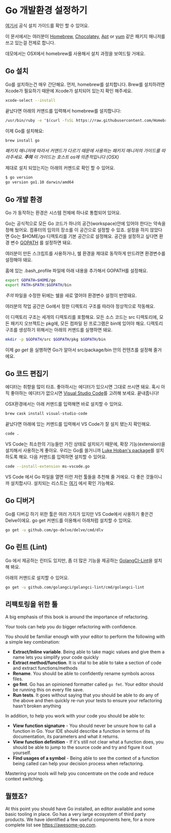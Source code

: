 <!-- # Install Go, set up environment for productivity -->
# Go 개발환경 설정하기

<!-- The official installation instructions for Go are available [here](https://golang.org/doc/install). -->
[여기서](https://golang.org/doc/install) 공식 설치 가이드를 확인 할 수 있어요.

<!-- This guide will assume that you are using a package manager for e.g. [Homebrew](https://brew.sh), [Chocolatey](https://chocolatey.org), [Apt](https://help.ubuntu.com/community/AptGet/Howto) or [yum](https://access.redhat.com/solutions/9934). -->
이 문서에서는 여러분이 [Homebrew](https://brew.sh), [Chocolatey](https://chocolatey.org), [Apt](https://help.ubuntu.com/community/AptGet/Howto) or [yum](https://access.redhat.com/solutions/9934) 같은 패키지 매니저를 쓰고 있는걸 전제로 합니다.

<!-- For demonstration purposes we will show the installation procedure for OSX using Homebrew. -->
데모에서는 OSX에서 homebrew를 사용해서 설치 과정을 보여드릴 거에요.

<!-- ## Installation -->
## Go 설치 

<!-- The process of installation is very easy. First, what you have to do is to run this command to install homebrew (brew). Brew has a dependency on Xcode so you should ensure this is installed first. -->
Go를 설치하는건 매우 간단해요. 먼저, homebrew를 설치합니다. Brew를 설치하려면 Xcode가 필요하기 때문에 Xcode가 설치되어 있는지 확인 해주세요.

```sh
xcode-select --install
```

<!-- Then you run the following to install homebrew: -->
끝났다면 아래의 커맨드를 입력해서 homebrew를 설치합니다:

```sh
/usr/bin/ruby -e "$(curl -fsSL https://raw.githubusercontent.com/Homebrew/install/master/install)"
```

<!-- At this point you can now install Go: -->
이제 Go를 설치해요:

```sh
brew install go
```

<!-- *You should follow any instructions recommended by your package manager. **Note** these may be host os specific*. -->
*패키지 매니저에 따라서 커맨드가 다르기 때문에 사용하는 패키지 매니저의 가이드를 따라주세요. **주의** 이 가이드는 호스트 os에 의존적입니다 (OSX)*

<!-- You can verify the installation with: -->
제대로 설치 되었는지는 아래의 커멘드로 확인 할 수 있어요.

```sh
$ go version
go version go1.10 darwin/amd64
```

<!-- ## Go Environment -->
## Go 개발 환경

<!-- Go is opinionated. -->
Go 가 동작하는 환경은 시스템 전체에 하나로 통합되어 있어요.

<!-- By convention, all Go code lives within a single workspace (folder). This workspace could be anywhere in your machine. If you don't specify, Go will assume $HOME/go as the default workspace. The workspace is identified (and modified) by the environment variable [GOPATH](https://golang.org/cmd/go/#hdr-GOPATH_environment_variable). -->
Go는 공식적으로 모든 Go 코드가 하나의 공간(workspace)안에 있어야 한다는 약속을 정해 뒀어요. 컴퓨터의 임의의 장소를 이 공간으로 설정할 수 있죠. 설정을 하지 않았다면 Go는 $HOME/go 디렉토리를 기본 공간으로 설정해요. 공간을 설정하고 싶다면 환경 변수 [GOPATH](https://golang.org/cmd/go/#hdr-GOPATH_environment_variable) 를 설정하면 돼요.

<!-- You should set the environment variable so that you can use it later in scripts, shells, etc. -->
여러분이 만든 스크립트를 사용하거나, 쉘 환경을 제대로 동작하게 만드려면 환경변수를 설정해야 돼요.

<!-- Update your .bash_profile to contain the following exports: -->
홈에 있는 .bash_profile 파일에 아래 내용을 추가해서 GOPATH를 설정해요.

```sh
export GOPATH=$HOME/go
export PATH=$PATH:$GOPATH/bin
```

<!-- *Note* you should open a new shell to pickup these environment variables. -->
*주의* 파일을 수정한 뒤에는 쉘을 새로 열어야 환경변수 설정이 반영돼요.

<!-- Go assumes that your workspace contains a specific directory structure. -->
여러분의 작업 공간은 Go에서 정한 디렉토리 구조를 따라야 정상적으로 작동해요.

<!-- Go places its files in three directories: All source code lives in src, package objects lives in pkg, and the compiled programs live in bin. You can create these directories as follows. -->
이 디렉토리 구조는 세개의 디렉토리를 포함해요. 모든 소스 코드는 src 디렉토리에, 모든 패키지 오브젝트는 pkg에, 모든 컴파일 된 프로그램은 bin에 있어야 해요. 디렉토리 구조를 생성하기 위해서는 아래의 커맨드를 실행하면 돼요.

```sh
mkdir -p $GOPATH/src $GOPATH/pkg $GOPATH/bin
```

<!-- At this point you can _go get_ and the src/package/bin will be installed correctly in the appropriate $GOPATH/xxx directory. -->
이제 _go get_ 을 실행하면 Go가 알아서 src/package/bin 안의 컨텐츠를 설정해 줄거에요.

<!-- ## Go Editor -->
## Go 코드 편집기

<!-- Editor preference is very individualistic, you may already have a preference that supports Go. If you don't you should consider an Editor such as [Visual Studio Code](https://code.visualstudio.com), which has exceptional Go support. -->
에디터는 취향을 많이 타죠. 좋아하시는 에디터가 있으시면 그대로 쓰시면 돼요. 혹시 아직 좋아하는 에디터가 없으시면 [Visual Studio Code](https://code.visualstudio.com)를 고려해 보세요. 끝내줍니다!

<!-- You can install it using the following command: -->
OSX환경에서는 아래 커맨드를 입력해면 바로 설치할 수 있어요.

```sh
brew cask install visual-studio-code
```

<!-- You can confirm VS Code installed correctly you can run the following in your shell. -->
끝났다면 아래에 있는 커맨드를 입력해서 VS Code가 잘 설치 됐는지 확인해요. 

```sh
code .
```

<!-- VS Code is shipped with very little software enabled, you can enable new software by installing extensions. To add Go support you must install an extension, there are a variety available for VS Code, an exceptional one is [Luke Hoban's package](https://github.com/Microsoft/vscode-go). This can be installed as follows: -->
VS Code는 최소한의 기능들만 가진 상태로 설치되기 때문에, 확장 기능(extension)을 설치해서 사용하는게 좋아요. 우리는 Go를 쓸거니까 [Luke Hoban's package](https://github.com/Microsoft/vscode-go)를 설치하도록 해요. 다음 커맨드를 입력하면 설치할 수 있어요.

```sh
code --install-extension ms-vscode.go
```

<!-- When you open a Go file for the first time in VS Code, it will indicate that the Analysis tools are missing, you should click the button to install these. The list of tools that gets installed (and used) by VS Code are available [here](https://github.com/Microsoft/vscode-go/wiki/Go-tools-that-the-Go-extension-depends-on). -->
VS Code 에서 Go 파일을 열면 이런 저런 툴들을 추천해 줄 거에요. 다 좋은 것들이니까 설치합시다. 설치되는 리스트는 [여기](https://github.com/Microsoft/vscode-go/wiki/Go-tools-that-the-Go-extension-depends-on) 에서 확인 가능해요.

<!-- ## Go Debugger -->
## Go 디버거

<!-- A good option for debugging Go (that's integrated with VS Code) is Delve. This can be installed as follows using go get: -->
Go를 디버깅 하기 위한 툴은 여러 가지가 있지만 VS Code에서 사용하기 좋은건 Delve이에요. go get 커맨드를 이용해서 아래처럼 설치할 수 있어요.

```sh
go get -u github.com/go-delve/delve/cmd/dlv
```

<!-- ## Go Linting -->
## Go 린트 (Lint)

<!-- An improvement over the default linter can be configured using [GolangCI-Lint](https://github.com/golangci/golangci-lint). -->
Go 에서 제공하는 린터도 있지만, 좀 더 많은 기능을 제공하는 [GolangCI-Lint](https://github.com/golangci/golangci-lint)을 설치해 봐요.

<!-- This can be installed as follows: -->
아래의 커맨드로 설치할 수 있어요.

```sh
go get -u github.com/golangci/golangci-lint/cmd/golangci-lint
```

<!-- ## Refactoring and your tooling -->
## 리팩토링을 위한 툴

A big emphasis of this book is around the importance of refactoring.

Your tools can help you do bigger refactoring with confidence.

You should be familiar enough with your editor to perform the following with a simple key combination:

- **Extract/Inline variable**. Being able to take magic values and give them a name lets you simplify your code quickly
- **Extract method/function**. It is vital to be able to take a section of code and extract functions/methods
- **Rename**. You should be able to confidently rename symbols across files.
- **go fmt**. Go has an opinioned formatter called `go fmt`. Your editor should be running this on every file save.
- **Run tests**. It goes without saying that you should be able to do any of the above and then quickly re-run your tests to ensure your refactoring hasn't broken anything

In addition, to help you work with your code you should be able to:

- **View function signature** - You should never be unsure how to call a function in Go. Your IDE should describe a function in terms of its documentation, its parameters and what it returns.
- **View function definition** - If it's still not clear what a function does, you should be able to jump to the source code and try and figure it out yourself.
- **Find usages of a symbol** - Being able to see the context of a function being called can help your decision process when refactoring.

Mastering your tools will help you concentrate on the code and reduce context switching.

<!-- ## Wrapping up -->
## 뭘했죠?

At this point you should have Go installed, an editor available and some basic tooling in place. Go has a very large ecosystem of third party products. We have identified a few useful components here, for a more complete list see https://awesome-go.com.
